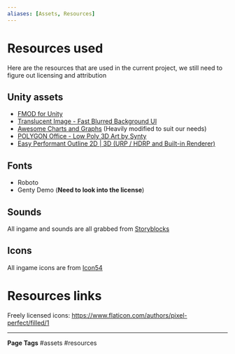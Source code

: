 ```yaml
---
aliases: [Assets, Resources]
---
```

# Resources used

Here are the resources that are used in the current project, we still need to figure out licensing and attribution

## Unity assets
- [FMOD for Unity](https://assetstore.unity.com/packages/tools/audio/fmod-for-unity-161631)
- [Translucent Image - Fast Blurred Background UI](https://assetstore.unity.com/packages/tools/gui/translucent-image-fast-blurred-background-ui-78464)
- [Awesome Charts and Graphs](https://assetstore.unity.com/packages/tools/gui/awesome-charts-and-graphs-138153) (Heavily modified to suit our needs)
- [ POLYGON Office - Low Poly 3D Art by Synty](https://assetstore.unity.com/packages/3d/props/interior/polygon-office-low-poly-3d-art-by-synty-159492)
- [Easy Performant Outline 2D | 3D (URP / HDRP and Built-in Renderer)](https://assetstore.unity.com/packages/vfx/shaders/fullscreen-camera-effects/easy-performant-outline-2d-3d-urp-hdrp-and-built-in-renderer-157187#releases)

## Fonts
- Roboto
- Genty Demo (**Need to look into the license**)

## Sounds
All ingame and sounds are all grabbed from [Storyblocks](https://storyblocks.com)

## Icons
All ingame icons are from [Icon54](https://icon54.com)

# Resources links
Freely licensed icons: https://www.flaticon.com/authors/pixel-perfect/filled/1


---
**Page Tags**
#assets #resources
